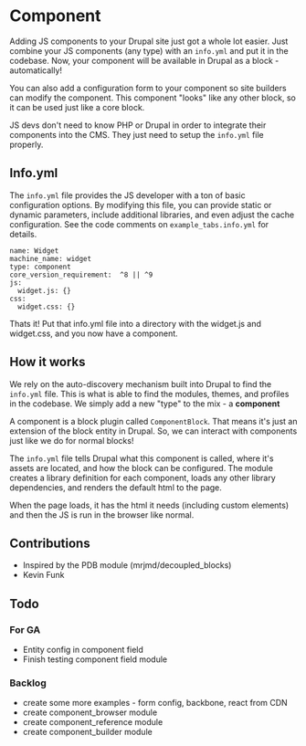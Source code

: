 # Component

Adding JS components to your Drupal site just got a whole lot easier. Just combine your JS components (any type) with an `info.yml` and put it in the codebase. Now, your component will be available in Drupal as a block - automatically!

You can also add a configuration form to your component so site builders can modify the component. This component "looks" like any other block, so it can be used just like a core block.

JS devs don't need to know PHP or Drupal in order to integrate their components into the CMS. They just need to setup the `info.yml` file properly. 
## Info.yml
The `info.yml` file provides the JS developer with a ton of basic configuration options. By modifying this file, you can provide static or dynamic parameters, include additional libraries, and even adjust the cache configuration. See the code comments on `example_tabs.info.yml` for details.

    name: Widget
    machine_name: widget
    type: component
    core_version_requirement:  ^8 || ^9
    js:
      widget.js: {}
    css:
	  widget.css: {}
Thats it! Put that info.yml file into a directory with the widget.js and widget.css, and you now have a component.



## How it works
We rely on the auto-discovery mechanism built into Drupal to find the `info.yml` file. This is what is able to find the modules, themes, and profiles in the codebase. We simply add a new "type" to the mix - a **component**

A component is a block plugin called `ComponentBlock`. That means it's just an extension of the block entity in Drupal. So, we can interact with components just like we do for normal blocks!

The `info.yml` file tells Drupal what this component is called, where it's assets are located, and how the block can be configured. The module creates a library definition for each component, loads any other library dependencies, and renders the default html to the page.

When the page loads, it has the html it needs (including custom elements) and then the JS is run in the browser like normal. 
## Contributions
- Inspired by the PDB module (mrjmd/decoupled_blocks)
- Kevin Funk

## Todo

### For GA
- Entity config in component field
- Finish testing component field module

### Backlog
- create some more examples - form config, backbone, react from CDN
- create component_browser module
- create component_reference module
- create component_builder module